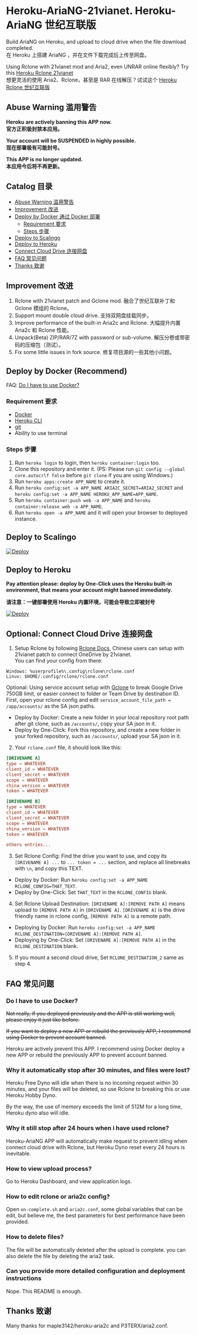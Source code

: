 # Heroku-AriaNG-21vianet. Heroku-AriaNG 世纪互联版
Build AriaNG on Heroku, and upload to cloud drive when the file download completed.<br>
在 Heroku 上搭建 AriaNG ，并在文件下载完成后上传至网盘。

Using Rclone with 21vianet mod and Aria2, even UNRAR online flexibly? Try this [Heroku Rclone 21vianet](https://github.com/xinxin8816/heroku-rclone-21vianet)<br>
想更灵活的使用 Aria2、Rclone，甚至是 RAR 在线解压？试试这个 [Heroku Rclone 世纪互联版](https://github.com/xinxin8816/heroku-rclone-21vianet)

## Abuse Warning 滥用警告

**Heroku are actively banning this APP now.**<br>
**官方正积极封禁本应用。**

**Your account will be SUSPENDED in highly possible.**<br>
**现在部署极有可能封号。**

**This APP is no longer updated.**<br>
**本应用今后将不再更新。**

## Catalog 目录
* [Abuse Warning 滥用警告](#abuse-warning-滥用警告)
* [Improvement 改进](#improvement-改进)
* [Deploy by Docker 通过 Docker 部署](#deploy-by-docker-recommend)
    * [Requirement 要求](#requirement-要求)
    * [Steps 步骤](#steps-步骤)
* [Deploy to Scalingo](#deploy-to-scalingo)
* [Deploy to Heroku](#deploy-to-heroku)
* [Connect Cloud Drive 连接网盘](#optional-connect-cloud-drive-连接网盘)
* [FAQ 常见问题](#faq-常见问题)
* [Thanks 致谢](#thanks-致谢)

## Improvement 改进

1. Rclone with 21vianet patch and Gclone mod. 融合了世纪互联补丁和 Gclone 模组的 Rclone。
2. Support mount double cloud drive. 支持双网盘挂载同步。
3. Improve performance of the built-in Aria2c and Rclone. 大幅提升内置 Aria2c 和 Rclone 性能。
4. Unpack(Beta) ZIP/RAR/7Z with password or sub-volume. 解压分卷或带密码的压缩包（测试）。
5. Fix some little issues in fork source. 修复项目源的一些其他小问题。

## Deploy by Docker (Recommend)

FAQ: [Do I have to use Docker?](#do-i-have-to-use-docker)

### Requirement 要求

* [Docker](https://www.docker.com/)
* [Heroku CLI](https://devcenter.heroku.com/articles/heroku-cli)
* [git](https://git-scm.com/)
* Ability to use terminal

### Steps 步骤

1. Run `heroku login` to login, then `heroku container:login` too.
2. Clone this repository and enter it. (PS: Please run `git config --global core.autocrlf false` before `git clone` if you are using Windows.)
3. Run `heroku apps:create APP_NAME` to create it.
4. Run `heroku config:set -a APP_NAME ARIA2C_SECRET=ARIA2_SECRET` and `heroku config:set -a APP_NAME HEROKU_APP_NAME=APP_NAME`.
5. Run `heroku container:push web -a APP_NAME` and `heroku container:release web -a APP_NAME`.
6. Run `heroku open -a APP_NAME` and it will open your browser to deployed instance. 

## Deploy to Scalingo
[![Deploy](https://cdn.scalingo.com/deploy/button.svg)](https://dashboard.scalingo.com/create/app?source=https://github.com/tiararosebiezetta/heroku-ariang-21vianet)

## Deploy to Heroku

**Pay attention please: deploy by One-Click uses the Heroku built-in environment, that means your account might banned immediately.**

**请注意：一键部署使用 Heroku 内置环境，可能会导致立即被封号**

[![Deploy](https://www.herokucdn.com/deploy/button.svg)](https://heroku.com/deploy)

## Optional: Connect Cloud Drive 连接网盘

1. Setup Rclone by following [Rclone Docs](https://rclone.org/docs/), Chinese users can setup with 21vianet patch to connect OneDrive by 21vianet.<br> 
You can find your config from there:

```
Windows: %userprofile%\.config\rclone\rclone.conf
Linux: $HOME/.config/rclone/rclone.conf
```
Optional: Using service account setup with [Gclone](https://github.com/donwa/gclone) to break Google Drive 750GB limit, or easier connect to folder or Team Drive by destination ID. First, open your rclone config and edit `service_account_file_path = /app/accounts/` as the SA json paths.

* Deploy by Docker: Create a new folder in your local repository root path after git clone, such as `/accounts/`, copy your SA json in it.<br>
* Deploy by One-Click: Fork this repository, and create a new folder in your forked repository, such as `/accounts/`, upload your SA json in it. 

2. Your `rclone.conf` file, it should look like this:

```conf
[DRIVENAME A]
type = WHATEVER
client_id = WHATEVER
client_secret = WHATEVER
scope = WHATEVER
china_version = WHATEVER
token = WHATEVER

[DRIVENAME B]
type = WHATEVER
client_id = WHATEVER
client_secret = WHATEVER
scope = WHATEVER
china_version = WHATEVER
token = WHATEVER

others entries...
```

3. Set Rclone Config: Find the drive you want to use, and copy its `[DRIVENAME A] ...` to  `... token = ...` section, and replace all linebreaks with `\n`, and copy this TEXT.

* Deploy by Docker: Run `heroku config:set -a APP_NAME RCLONE_CONFIG=THAT_TEXT`.<br>
* Deploy by One-Click: Set `THAT_TEXT` in the `RCLONE_CONFIG` blank.

4. Set Rclone Upload Destination: `[DRIVENAME A]:[REMOVE PATH A]` means upload to `[REMOVE PATH A]` in `[DRIVENAME A]`. `[DRIVENAME A]` is the drive friendly name in rclone config, `[REMOVE PATH A]` is a remote path. 

* Deploying by Docker: Run `heroku config:set -a APP_NAME RCLONE_DESTINATION=[DRIVENAME A]:[REMOVE PATH A]`.<br>
* Deploying by One-Click: Set `[DRIVENAME A]:[REMOVE PATH A]` in the `RCLONE_DESTINATION` blank.

5. If you mount a second cloud drive, Set `RCLONE_DESTINATION_2` same as step 4.

## FAQ 常见问题

### Do I have to use Docker?
~~Not really, if you deployed previously and the APP is still working well, please enjoy it just like before.~~

~~If you want to deploy a new APP or rebuild the previously APP, I recommend using Docker to prevent account banned.~~

Heroku are actively prevent this APP. I recommend using Docker deploy a new APP or rebuild the previously APP to prevent account banned.

### Why it automatically stop after 30 minutes, and files were lost?
Heroku Free Dyno will idle when there is no incoming request within 30 minutes, and your files will be deleted, so use Rclone to breaking this or use Heroku Hobby Dyno.

By the way, the use of memory exceeds the limit of 512M for a long time, Heroku dyno also will idle.

### Why it still stop after 24 hours when i have used rclone?
Heroku-AriaNG APP will automatically make request to prevent idling when connect cloud drive with Rclone, but Heroku Dyno reset every 24 hours is inevitable.

### How to view upload process?
Go to Heroku Dashboard, and view application logs.

### How to edit rclone or aria2c config?
Open `on-complete.sh` and `aria2c.conf`, some global variables that can be edit, but believe me, the best parameters for best performance have been provided.

### How to delete files?
The file will be automatically deleted after the upload is complete. you can also delete the file by deleting the aria2 task.

### Can you provide more detailed configuration and deployment instructions
Nope. This README is enough.

## Thanks 致谢
Many thanks for maple3142/heroku-aria2c and P3TERX/aria2.conf.
